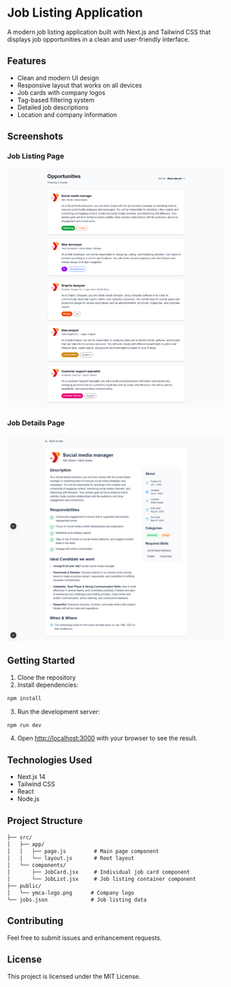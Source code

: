 # Job Listing Application

A modern job listing application built with Next.js and Tailwind CSS that displays job opportunities in a clean and user-friendly interface.

## Features

- Clean and modern UI design
- Responsive layout that works on all devices
- Job cards with company logos
- Tag-based filtering system
- Detailed job descriptions
- Location and company information

## Screenshots

### Job Listing Page
![Home Page](screenshots/screencapture-localhost-3000-2025-03-27-17_52_22.png)

### Job Details Page
![Job Page](screenshots/job.png)

## Getting Started

1. Clone the repository
2. Install dependencies:
```bash
npm install
```

3. Run the development server:
```bash
npm run dev
```

4. Open [http://localhost:3000](http://localhost:3000) with your browser to see the result.

## Technologies Used

- Next.js 14
- Tailwind CSS
- React
- Node.js

## Project Structure

```
├── src/
│   ├── app/
│   │   ├── page.js         # Main page component
│   │   └── layout.js       # Root layout
│   └── components/
│       ├── JobCard.jsx     # Individual job card component
│       └── JobList.jsx     # Job listing container component
├── public/
│   └── ymca-logo.png      # Company logo
└── jobs.json              # Job listing data
```

## Contributing

Feel free to submit issues and enhancement requests.

## License

This project is licensed under the MIT License.
